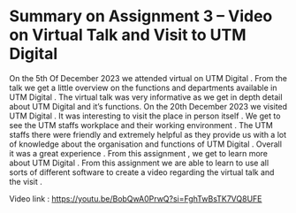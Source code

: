 # Summary on Assignment 3 – Video on Virtual Talk and Visit to UTM Digital
On the 5th Of December 2023 we attended virtual on UTM Digital . From the 
talk we get a little overview on the functions and departments available in 
UTM Digital . The virtual talk was very informative as we get in depth detail 
about UTM Digital and it’s functions. On the 20th December 2023 we visited 
UTM Digital . It was interesting to visit the place in person itself . We get to 
see the UTM staffs workplace and their working environment . The UTM 
staffs there were friendly and extremely helpful as they provide us with a lot 
of knowledge about the organisation and functions of UTM Digital . Overall 
it was a great experience . From this assignment , we get to learn more 
about UTM Digital . From this assignment we are able to learn to use all 
sorts of different software to create a video regarding the virtual talk and 
the visit .

Video link : 
https://youtu.be/BobQwA0PrwQ?si=FghTwBsTK7VQ8UFE
